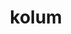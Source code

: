 ---
layout: startup_page
title: "kolum"
id: "kolum.earth"
permalink: "/kolumkolum.earth04172025/"
website: "https://www.kolum.earth/en"
funding_round: "Pre-Seed"
funding_amount: "€2.1M"
investors: "FoodLabs, Anna Alex, Markus Sudhoff, Markus Linder, Janine Lampprecht"
about: "kolum is a B2B startup providing a carbon regulation compliance platform that helps EU companies ensure CBAM compliance and assists third-country manufacturers in accurately calculating and sharing emission data. Its end-to-end software solution simplifies compliance with carbon pricing regulations in international trade, addressing the challenges posed by the Carbon Border Adjustment Mechanism (CBAM). Kolum integrates with existing processes to help organizations stay compliant and manage carbon costs efficiently."
markets: "ClimateTech, B2B SaaS, Software Development, Web Development"
hq: "Berlin, Berlin, Germany"
founded_year: "2023"
linkedin: "https://www.linkedin.com/company/kolum-earth/"
twitter: ""
instagram: ""
facebook: ""
crunchbase: "https://www.crunchbase.com/organization/kolum-earth"
pitchbook: "https://pitchbook.com/profiles/company/594122-59"

# SEO Optimization
meta_title: "kolum - Pre-Seed Funding (€2.1M)"
meta_description: "kolum, kolum is a B2B startup providing a carbon regulation compliance platform that helps EU companies ensure CBAM compliance and assists third-country manu..."
meta_keywords: "kolum, ClimateTech, B2B SaaS, Software Development, Web Development, Pre-Seed funding"
canonical_url: "https://pkprojectstartups.github.io/projectstartups.com/kolumkolum.earth04172025/"
---
